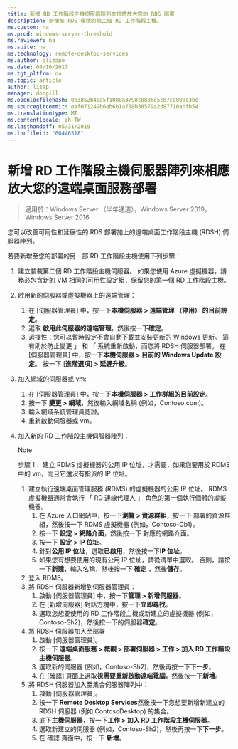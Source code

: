 ```yaml
---
title: 新增 RD 工作階段主機伺服器陣列來相應放大您的 RDS 部署
description: 新增至 RDS 環境的第二個 RD 工作階段主機。
ms.custom: na
ms.prod: windows-server-threshold
ms.reviewer: na
ms.suite: na
ms.technology: remote-desktop-services
ms.author: elizapo
ms.date: 04/10/2017
ms.tgt_pltfrm: na
ms.topic: article
author: lizap
manager: dongill
ms.openlocfilehash: 0e3852b4ea5f1080a3798c0806e5c87ca808c3be
ms.sourcegitcommit: eaf071249b6eb6b1a758b38579a2d87710abfb54
ms.translationtype: MT
ms.contentlocale: zh-TW
ms.lasthandoff: 05/31/2019
ms.locfileid: "66446518"
---
```

# <a name="scale-out-your-remote-desktop-services-deployment-by-adding-an-rd-session-host-farm"></a>新增 RD 工作階段主機伺服器陣列來相應放大您的遠端桌面服務部署

>適用於：Windows Server （半年通道），Windows Server 2019，Windows Server 2016

您可以改善可用性和延展性的 RDS 部署加上的遠端桌面工作階段主機 (RDSH) 伺服器陣列。   
  
 
若要新增至您的部署的另一部 RD 工作階段主機使用下列步驟：  
  
1. 建立裝載第二個 RD 工作階段主機伺服器。 如果您使用 Azure 虛擬機器，請務必包含新的 VM 相同的可用性設定組，保留您的第一個 RD 工作階段主機。
2. 啟用新的伺服器或虛擬機器上的遠端管理：
   1. 在 [伺服器管理員] 中，按一下**本機伺服器 > 遠端管理 （停用） 的目前設定**。 
   2. 選取 **啟用此伺服器的遠端管理**，然後按一下**確定**。 
   3. 選擇性：您可以暫時設定不會自動下載並安裝更新的 Windows 更新。 這有助於防止變更 」 和 「 系統重新啟動，而您將 RDSH 伺服器部署。 在 [伺服器管理員] 中，按一下**本機伺服器 > 目前的 Windows Update 設定**。 按一下 [**進階選項] > 延遲升級**。 
3. 加入網域的伺服器或 vm:
   1. 在 [伺服器管理員] 中，按一下**本機伺服器 > 工作群組的目前設定**。 
   2. 按一下 **變更 > 網域**，然後輸入網域名稱 (例如，Contoso.com)。 
   3. 輸入網域系統管理員認證。 
   4. 重新啟動伺服器或 vm。
4. 加入新的 RD 工作階段主機伺服器陣列：
   >[!NOTE] 
   > 步驟 1： 建立 RDMS 虛擬機器的公用 IP 位址，才需要，如果您要用於 RDMS 中的 vm，而且它還沒有指派的 IP 位址。
   
   1. 建立執行遠端桌面管理服務 (RDMS) 的虛擬機器的公用 IP 位址。 RDMS 虛擬機器通常會執行 「 RD 連線代理人 」 角色的第一個執行個體的虛擬機器。  
       1. 在 Azure 入口網站中，按一下**瀏覽 > 資源群組**，按一下 部署的資源群組，然後按一下 RDMS 虛擬機器 (例如，Contoso-Cb1)。  
       2. 按一下 **設定 > 網路介面**，然後按一下 對應的網路介面。   
       3. 按一下 **設定 > IP 位址**。
       4. 針對**公用 IP 位址**，選取**已啟用**，然後按一下**IP 位址**。   
       5. 如果您有想要使用的現有公用 IP 位址，請從清單中選取。 否則，請按一下**新建**，輸入名稱，然後按一下  **確定** ，然後**儲存**。   
   2. 登入 RDMS。
   3. 將 RDSH 伺服器新增到伺服器管理員：   
       1. 啟動 [伺服器管理員] 中，按一下**管理 > 新增伺服器**。   
       2. 在 [新增伺服器] 對話方塊中，按一下**立即尋找**。   
       3. 選取您想要使用的 RD 工作階段主機或新建立的虛擬機器 (例如，Contoso-Sh2)，然後按一下的伺服器**確定**。
   4. 將 RDSH 伺服器加入至部署
       1. 啟動 [伺服器管理員]。  
       2. 按一下 **遠端桌面服務 > 概觀 > 部署伺服器 > 工作 > 加入 RD 工作階段主機伺服器**。   
       3. 選取新的伺服器 (例如，Contoso-Sh2)，然後再按一下**下一步**。  
       4. 在 [確認] 頁面上選取**視需要重新啟動遠端電腦**，然後按一下**新增**。   
   5. 將 RDSH 伺服器加入至集合伺服器陣列中：
       1. 啟動 [伺服器管理員]。   
       2. 按一下  **Remote Desktop Services**然後按一下您想要新增新建立的 RDSH 伺服器 (例如 ContosoDesktop) 的集合。   
       3. 底下**主機伺服器**，按一下**工作 > 加入 RD 工作階段主機伺服器**。   
       4. 選取新建立的伺服器 (例如，Contoso-Sh2)，然後再按一下**下一步**。   
       5. 在 確認 頁面中，按一下 **新增**。   

